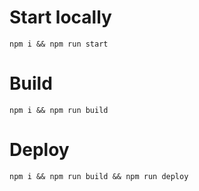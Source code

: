 # Start locally
```
npm i && npm run start
```

# Build
```
npm i && npm run build
```

# Deploy
```
npm i && npm run build && npm run deploy
```
